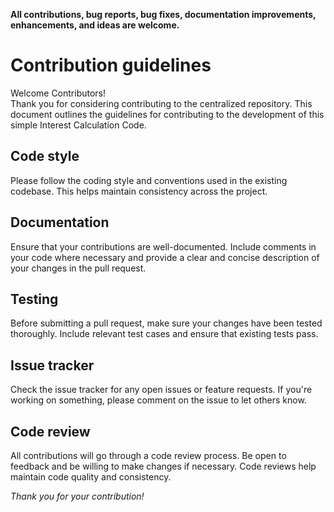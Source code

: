 **All contributions, bug reports, bug fixes, documentation improvements, enhancements, and ideas are welcome.**

# Contribution guidelines

Welcome Contributors! <br>
Thank you for considering contributing to the centralized repository. This document outlines the guidelines for contributing to the development of this simple Interest Calculation Code.

## Code style
Please follow the coding style and conventions used in the existing codebase. This helps maintain consistency across the project.

## Documentation
Ensure that your contributions are well-documented. Include comments in your code where necessary and provide a clear and concise description of your changes in the pull request.

## Testing
Before submitting a pull request, make sure your changes have been tested thoroughly. Include relevant test cases and ensure that existing tests pass.

## Issue tracker
Check the issue tracker for any open issues or feature requests. If you're working on something, please comment on the issue to let others know.

## Code review
All contributions will go through a code review process. Be open to feedback and be willing to make changes if necessary. Code reviews help maintain code quality and consistency.



_Thank you for your contribution!_
